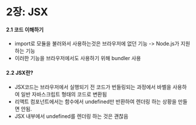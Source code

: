 # 2장: JSX

#### 2.1 코드 이해하기

* import로 모듈을 불러와서 사용하는것은 브라우저에 없던 기능 -> Node.js가 지원하는 기능
* 이러한 기능을 브라우저에서도 사용하기 위해 bundler 사용

#### 2.2 JSX란?

* JSX코드는 브라우저에서 실행되기 전 코드가 번들링되는 과정에서 바벨을 사용하여 일반 자바스크립트 형태의 코드로 변환됨
* 리액트 컴포넌트에서는 함수에서 undefined만 반환하여 렌더링 하는 상황을 만들면 안됨.
* JSX 내부에서 undefined를 렌더링 하는 것은 괜찮음

&#x20;                &#x20;
